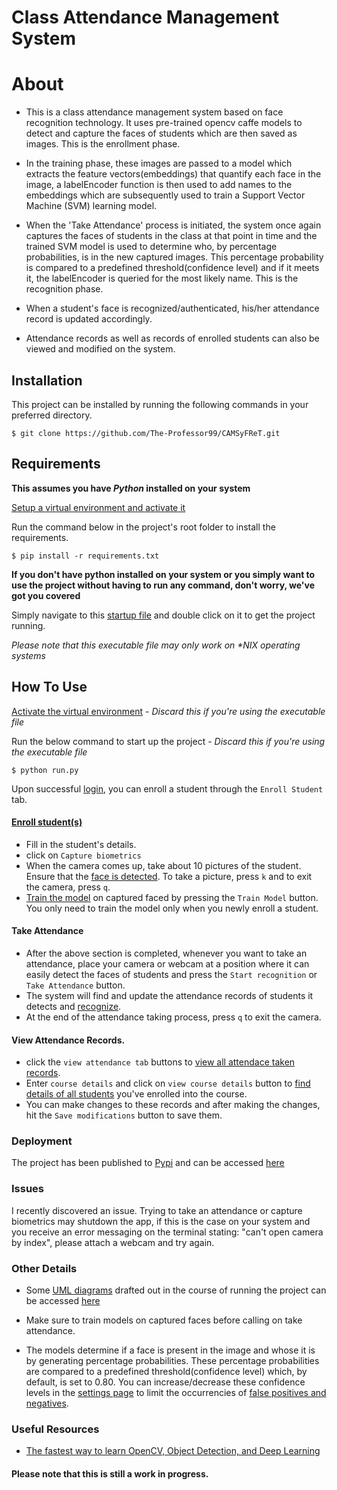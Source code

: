  Class Attendance Management System
====================================

About
=====

- This is a class attendance management system based on face recognition technology. It uses pre-trained opencv caffe models to detect and capture the faces of students which are then saved as images. This is the enrollment phase. 

- In the training phase, these images are passed to a model which extracts the feature vectors(embeddings) that quantify each face in the image, a labelEncoder function is then used to add names to the embeddings which are subsequently used to train a Support Vector Machine (SVM) learning model.
 
- When the 'Take Attendance' process is initiated, the system once again captures the faces of students in the class at that point in time and the trained SVM model is used to determine who, by percentage probabilities, is in the new captured images. This percentage probability is compared to a predefined threshold(confidence level) and if it meets it, the labelEncoder is queried for the most likely name. This is the recognition phase.

- When a student's face is recognized/authenticated, his/her attendance record is updated accordingly.

- Attendance records as well as records of enrolled students can also be viewed and modified on the system.


## Installation

This project can be installed by running the following commands in your preferred directory.

    $ git clone https://github.com/The-Professor99/CAMSyFReT.git

## Requirements

<strong>This assumes you have <i>Python</i> installed on your system</strong>

[Setup a virtual environment and activate it](https://www.freecodecamp.org/news/how-to-setup-virtual-environments-in-python/)

Run the command below in the project's root folder to install the requirements.

    $ pip install -r requirements.txt
    
<strong>If you don't have python installed on your system or you simply want to use the project without having to run any command, don't worry, we've got you covered</strong>

Simply navigate to this [startup file](./CAMSyFReT/start_CAMSyFReT) and double click on it to get the project running.

<em>Please note that this executable file may only work on *NIX operating systems</em>

## How To Use

[Activate the virtual environment](https://www.freecodecamp.org/news/how-to-setup-virtual-environments-in-python/) - <em>Discard this if you're using the executable file</em>

Run the below command to start up the project - <em>Discard this if you're using the executable file</em>

    $ python run.py

Upon successful [login](./Images/app_images/1_register_&_login.png), you can enroll a student through the `Enroll Student` tab.

#### [Enroll student(s)](./Images/app_images/2_enroll_student.jpg)

- Fill in the student's details.
- click on `Capture biometrics`
- When the camera comes up, take about 10 pictures of the student. Ensure that the [face is detected](./Images/app_images/3_face_detection.jpg). To take a picture, press `k` and to exit the camera, press `q`.
- [Train the model](./Images/app_images/4_train_model_&_take_attendance.png) on captured faced by pressing the `Train Model` button. You only need to train the model only when you newly enroll a student.

    
#### Take Attendance

- After the above section is completed, whenever you want to take an attendance, place your camera or webcam at a position where it can easily detect the faces of students and press the `Start recognition` or `Take Attendance` button.
- The system will find and update the attendance records of students it detects and [recognize](./Images/app_images/5_face_recognition.jpg).
- At the end of the attendance taking process, press `q` to exit the camera.

    
#### View Attendance Records.

- click the `view attendance tab` buttons to [view all attendace taken records](./Images/app_images/6_view_attendance_records.png).
- Enter `course details` and click on `view course details` button to [find details of all students](./Images/app_images/7_view_registered_students.png) you've enrolled into the course.
- You can make changes to these records and after making the changes, hit the `Save modifications` button to save them.


### Deployment

The project has been published to [Pypi](https://pypi.org/) and can be accessed [here](https://test.pypi.org/project/ClassAttendanceManagementSystem/1.0/)

### Issues
I recently discovered an issue. Trying to take an attendance or capture biometrics may shutdown the app, if this is the case on your system and you receive an error messaging on the terminal stating: "can't open camera by index", please attach a webcam and try again.

### Other Details
- Some [UML diagrams](https://www.visual-paradigm.com/guide/uml-unified-modeling-language/what-is-uml/) drafted out in the course of running the project can be accessed [here](./Images/uml_diagrams)

- Make sure to train models on captured faces before calling on take attendance.
- The models determine if a face is present in the image and whose it is by generating percentage probabilities. These percentage probabilities are compared to a predefined threshold(confidence level) which, by default, is set to 0.80. You can increase/decrease these confidence levels in the [settings page](./Images/app_images/8_settings_page.png) to limit the occurrencies of [false positives and negatives](https://en.wikipedia.org/wiki/False_positives_and_false_negatives).

### Useful Resources
- [The fastest way to learn OpenCV, Object Detection, and Deep Learning](https://pyimagesearch.com/)

#### Please note that this is still a work in progress.
